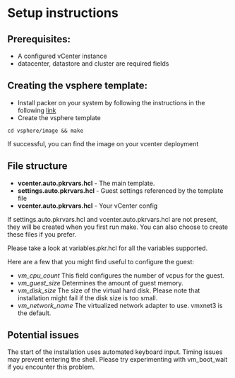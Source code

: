 # Setup instructions

## Prerequisites:

- A configured vCenter instance
- datacenter, datastore and cluster are required fields

## Creating the vsphere template:
- Install packer on your system by following the instructions in the following [link](https://learn.hashicorp.com/tutorials/packer/get-started-install-cli)
- Create the vsphere template
```
cd vsphere/image && make
```
If successful, you can find the image on your vcenter deployment

## File structure
- **vcenter.auto.pkrvars.hcl** - The main template.
- **settings.auto.pkrvars.hcl** - Guest settings referenced by the template file
- **vcenter.auto.pkrvars.hcl** - Your vCenter config

If settings.auto.pkrvars.hcl and vcenter.auto.pkrvars.hcl are not present, they will be created
when you first run make. You can also choose to create these files if you prefer.

Please take a look at variables.pkr.hcl for all the variables supported.

Here are a few that you might find useful to configure the guest:
- *vm_cpu_count*
  This field configures the number of vcpus for the guest.
- *vm_guest_size*
  Determines the amount of guest memory.
- *vm_disk_size*
  The size of the virtual hard disk. Please note that installation might fail if the disk size is too small.
- *vm_network_name*
  The virtualized network adapter to use. vmxnet3 is the default.

## Potential issues
The start of the installation uses automated keyboard input. Timing issues may prevent entering
the shell. Please try experimenting with vm_boot_wait if you encounter this problem.

